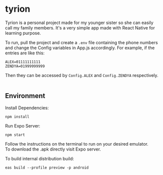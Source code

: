 # tyrion
Tyrion is a personal project made for my younger sister so she can easily call my family members. It's a very simple app made with React Native for learning purpose.

To run, pull the project and create a `.env` file containing the phone numbers and change the Config variables in App.js accordingly. For example, if the entries are like this:<br>
```
ALEX=01111111111
ZENDYA=01999999999
```

Then they can be accessed by `Config.ALEX` and `Config.ZENDYA` respectively.<br><br>

## Environment
Install Dependencies:
```
npm install
```
Run Expo Server:
```
npm start
```
Follow the instructions on the terminal to run on your desired emulator.<br>
To download the .apk directly visit Expo server.

To build internal distribution build:
```
eas build --profile preview -p android
```
